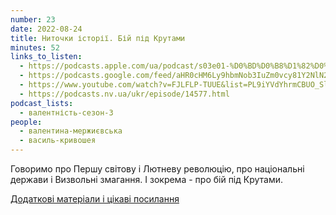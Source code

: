 ```yaml
---
number: 23
date: 2022-08-24
title: Ниточки історії. Бій під Крутами
minutes: 52
links_to_listen:
  - https://podcasts.apple.com/ua/podcast/s03e01-%D0%BD%D0%B8%D1%82%D0%BE%D1%87%D0%BA%D0%B8-%D1%96%D1%81%D1%82%D0%BE%D1%80%D1%96%D1%97-%D0%B1%D1%96%D0%B9-%D0%BF%D1%96%D0%B4-%D0%BA%D1%80%D1%83%D1%82%D0%B0%D0%BC%D0%B8/id1581632743?i=1000577174213
  - https://podcasts.google.com/feed/aHR0cHM6Ly9hbmNob3IuZm0vcy81Y2NlN2UzOC9wb2RjYXN0L3Jzcw/episode/NzI3ZDYxMTgtNDM5Ny00MWRjLWFjNmYtNTJlZDgwOTlmMmU3?sa=X&ved=0CAUQkfYCahcKEwiQvP626uL6AhUAAAAAHQAAAAAQXA
  - https://www.youtube.com/watch?v=FJLFLP-TUUE&list=PL9iYVdYhrmCBUO_Sl0UyYX269LgN7vpq6&index=1
  - https://podcasts.nv.ua/ukr/episode/14577.html
podcast_lists:
  - валентність-сезон-3
people:
  - валентина-мержиєвська
  - василь-кривошея
---
```


Говоримо про Першу світову і Лютневу революцію, про національні держави і
Визвольні змагання. І зокрема \- про бій під Крутами.

[Додаткові матеріали і цікаві посилання][1]

[1]: https://valencyrethink.blogspot.com/2022/06/blog-post.html

